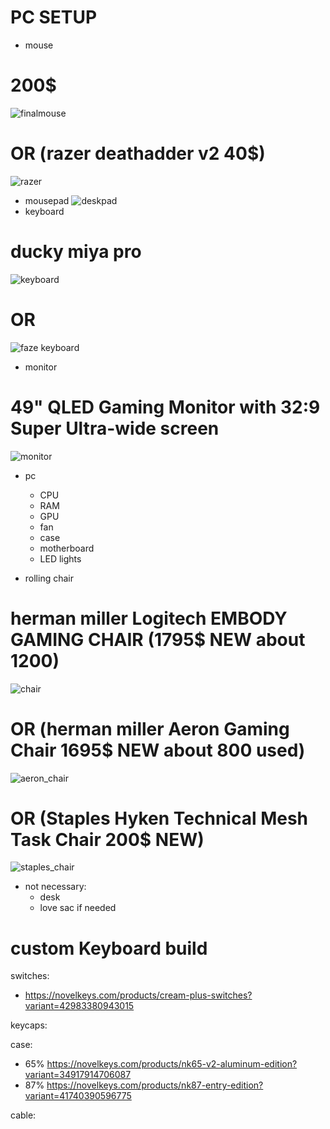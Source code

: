 # PC SETUP

- mouse
# 200$
![finalmouse](https://user-images.githubusercontent.com/60161432/167678929-dd27be75-d286-4957-9b59-37f28770ec1c.png)
# OR (razer deathadder v2 40$)
![razer](https://user-images.githubusercontent.com/60161432/167933559-f12fac59-c443-4794-b874-d3e61696e5de.png)
- mousepad
![deskpad](https://user-images.githubusercontent.com/60161432/167932327-231b4ff5-6779-40a6-b762-4850b717baa4.png)
- keyboard
# ducky miya pro
![keyboard](https://user-images.githubusercontent.com/60161432/167679283-4baf889f-53fc-43d2-b0e3-f110032137a0.png)

# OR

![faze keyboard](https://user-images.githubusercontent.com/60161432/167697567-a17e4b31-5117-4848-8484-0b2cecdca00b.png)
- monitor
# 49" QLED Gaming Monitor with 32:9 Super Ultra-wide screen
![monitor](https://user-images.githubusercontent.com/60161432/167681552-08b9274b-2f39-4d19-9272-afc2d9288442.png)
- pc

  - CPU
  - RAM
  - GPU
  - fan
  - case
  - motherboard
  - LED lights
- rolling chair
# herman miller Logitech EMBODY GAMING CHAIR (1795$ NEW about 1200)
![chair](https://user-images.githubusercontent.com/60161432/167680491-cdf305da-18bf-4e09-8c69-7379f9ec67f3.png)
# OR (herman miller Aeron Gaming Chair 1695$ NEW about 800 used)
![aeron_chair](https://user-images.githubusercontent.com/60161432/167929748-0ba8baea-bbb5-424a-b35d-296b1463b1b9.png)
# OR (Staples Hyken Technical Mesh Task Chair 200$ NEW)
![staples_chair](https://user-images.githubusercontent.com/60161432/167930154-9f369231-ef2b-4464-bccf-1077fbe024fe.png)
- not necessary:
  - desk
  - love sac if needed


# custom Keyboard build
switches:
- https://novelkeys.com/products/cream-plus-switches?variant=42983380943015

keycaps:


case:
- 65% https://novelkeys.com/products/nk65-v2-aluminum-edition?variant=34917914706087
- 87% https://novelkeys.com/products/nk87-entry-edition?variant=41740390596775

cable:



